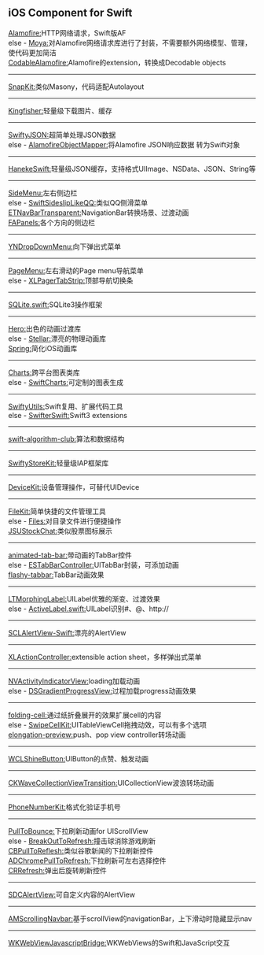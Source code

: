 iOS Component for Swift
----------------------------------------------------------------------
[Alamofire:](https://github.com/Alamofire/Alamofire)HTTP网络请求，Swift版AF<br>
else - [Moya:](https://github.com/Moya/Moya)对Alamofire网络请求库进行了封装，不需要额外网络模型、管理，使代码更加简洁<br>
[CodableAlamofire:](https://github.com/Otbivnoe/CodableAlamofire)Alamofire的extension，转换成Decodable objects<br>

----------------------------------------------------------------------
[SnapKit:](https://github.com/SnapKit/SnapKit)类似Masony，代码适配Autolayout<br>

----------------------------------------------------------------------
[Kingfisher:](https://github.com/onevcat/Kingfisher)轻量级下载图片、缓存<br>

----------------------------------------------------------------------
[SwiftyJSON:](https://github.com/SwiftyJSON/SwiftyJSON)超简单处理JSON数据<br>
else - [AlamofireObjectMapper:](https://github.com/tristanhimmelman/AlamofireObjectMapper)将Alamofire JSON响应数据 转为Swift对象<br>

----------------------------------------------------------------------
[HanekeSwift:](https://github.com/Haneke/HanekeSwift)轻量级JSON缓存，支持格式UIImage、NSData、JSON、String等<br>

----------------------------------------------------------------------
[SideMenu:](https://github.com/jonkykong/SideMenu)左右侧边栏<br>
else - [SwiftSideslipLikeQQ:](https://github.com/johnlui/SwiftSideslipLikeQQ)类似QQ侧滑菜单<br>
[ETNavBarTransparent:](https://github.com/EnderTan/ETNavBarTransparent)NavigationBar转换场景、过渡动画<br>
[FAPanels:](https://github.com/fahidattique55/FAPanels)各个方向的侧边栏<br>

----------------------------------------------------------------------
[YNDropDownMenu:](https://github.com/younatics/YNDropDownMenu)向下弹出式菜单<br>

----------------------------------------------------------------------
[PageMenu:](https://github.com/uacaps/PageMenu)左右滑动的Page menu导航菜单<br>
else - [XLPagerTabStrip:](https://github.com/xmartlabs/XLPagerTabStrip)顶部导航切换条<br>

----------------------------------------------------------------------
[SQLite.swift:](https://github.com/stephencelis/SQLite.swift)SQLite3操作框架<br>

----------------------------------------------------------------------
[Hero:](https://github.com/lkzhao/Hero)出色的动画过渡库<br>
else - [Stellar:](https://github.com/AugustRush/Stellar)漂亮的物理动画库<br>
[Spring:](https://github.com/MengTo/Spring)简化iOS动画库<br>

----------------------------------------------------------------------
[Charts:](https://github.com/danielgindi/Charts)跨平台图表类库<br>
else - [SwiftCharts:](https://github.com/i-schuetz/SwiftCharts)可定制的图表生成<br>

----------------------------------------------------------------------
[SwiftyUtils:](https://github.com/tbaranes/SwiftyUtils)Swift复用、扩展代码工具<br>
else - [SwifterSwift:](https://github.com/SwifterSwift/SwifterSwift)Swift3 extensions<br>

----------------------------------------------------------------------
[swift-algorithm-club:](https://github.com/raywenderlich/swift-algorithm-club)算法和数据结构<br>

----------------------------------------------------------------------
[SwiftyStoreKit:](https://github.com/bizz84/SwiftyStoreKit)轻量级IAP框架库<br>

----------------------------------------------------------------------
[DeviceKit:](https://github.com/dennisweissmann/DeviceKit)设备管理操作，可替代UIDevice<br>

----------------------------------------------------------------------
[FileKit:](https://github.com/nvzqz/FileKit)简单快捷的文件管理工具<br>
else - [Files:](https://github.com/JohnSundell/Files)对目录文件进行便捷操作<br>
[JSUStockChat:](https://github.com/BestSwift/JSUStockChat)类似股票图标展示<br>

----------------------------------------------------------------------
[animated-tab-bar:](https://github.com/Ramotion/animated-tab-bar)带动画的TabBar控件<br>
else - [ESTabBarController:](https://github.com/eggswift/ESTabBarController)UITabBar封装，可添加动画<br>
[flashy-tabbar:](https://github.com/Cuberto/flashy-tabbar)TabBar动画效果<br>

----------------------------------------------------------------------
[LTMorphingLabel:](https://github.com/lexrus/LTMorphingLabel)UILabel优雅的渐变、过渡效果<br>
else - [ActiveLabel.swift:](https://github.com/optonaut/ActiveLabel.swift)UILabel识别#、@、http://<br>

----------------------------------------------------------------------
[SCLAlertView-Swift:](https://github.com/vikmeup/SCLAlertView-Swift)漂亮的AlertView<br>

----------------------------------------------------------------------
[XLActionController:](https://github.com/xmartlabs/XLActionController)extensible action sheet，多样弹出式菜单<br>

----------------------------------------------------------------------
[NVActivityIndicatorView:](https://github.com/ninjaprox/NVActivityIndicatorView)loading加载动画<br>
else - [DSGradientProgressView:](https://github.com/DholStudio/DSGradientProgressView)过程加载progress动画效果<br>

----------------------------------------------------------------------
[folding-cell:](https://github.com/Ramotion/folding-cell)通过纸折叠展开的效果扩展cell的内容<br>
else - [SwipeCellKit:](https://github.com/jerkoch/SwipeCellKit)UITableViewCell拖拽动效，可以有多个选项<br>
[elongation-preview:](https://github.com/Ramotion/elongation-preview)push、pop view controller转场动画<br>

----------------------------------------------------------------------
[WCLShineButton:](https://github.com/631106979/WCLShineButton)UIButton的点赞、触发动画<br>

----------------------------------------------------------------------
[CKWaveCollectionViewTransition:](https://github.com/CezaryKopacz/CKWaveCollectionViewTransition)UICollectionView波浪转场动画<br>

----------------------------------------------------------------------
[PhoneNumberKit:](https://github.com/marmelroy/PhoneNumberKit)格式化验证手机号<br>

----------------------------------------------------------------------
[PullToBounce:](https://github.com/entotsu/PullToBounce)下拉刷新动画for UIScrollView<br>
else - [BreakOutToRefresh:](https://github.com/dasdom/BreakOutToRefresh)撞击球消除游戏刷新<br>
[CBPullToReflesh:](https://github.com/cbangchen/CBPullToReflesh)类似谷歌新闻的下拉刷新控件<br>
[ADChromePullToRefresh:](https://github.com/Antondomashnev/ADChromePullToRefresh)下拉刷新可左右选择控件<br>
[CRRefresh:](https://github.com/CRAnimation/CRRefresh)弹出后旋转刷新控件<br>

----------------------------------------------------------------------
[SDCAlertView:](https://github.com/sberrevoets/SDCAlertView)可自定义内容的AlertView<br>

----------------------------------------------------------------------
[AMScrollingNavbar:](https://github.com/andreamazz/AMScrollingNavbar)基于scrollView的navigationBar，上下滑动时隐藏显示nav<br>

----------------------------------------------------------------------
[WKWebViewJavascriptBridge:](https://github.com/Lision/WKWebViewJavascriptBridge)WKWebViews的Swift和JavaScript交互<br>

